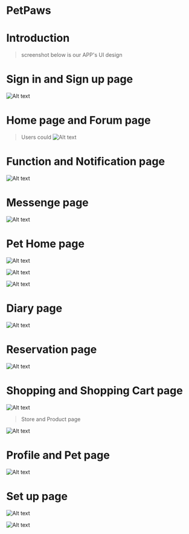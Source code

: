 # PetPaws
# Introduction
> screenshot below is our APP's UI design
# Sign in and Sign up page

![Alt text](screenshot/guide3.png)

# Home page and Forum page
> Users could 
![Alt text](screenshot/main.png)

# Function and Notification page

![Alt text](screenshot/function.png)

# Messenge page

![Alt text](screenshot/messenge.png)

# Pet Home page

![Alt text](screenshot/pet_home1.png)

![Alt text](screenshot/pet_home2.png)

![Alt text](screenshot/pet_home3.png)

# Diary page

![Alt text](screenshot/diary.png)

# Reservation page

![Alt text](screenshot/reservation.png)

# Shopping and Shopping Cart page

![Alt text](screenshot/shop1.png)

> Store and Product page

![Alt text](screenshot/shop2.png)

# Profile and Pet page

![Alt text](screenshot/profile.png)

# Set up page
![Alt text](screenshot/setup1.png)

![Alt text](screenshot/setup2.png)
